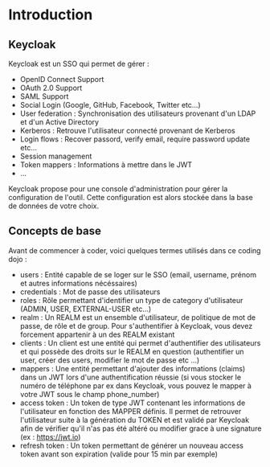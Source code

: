 # Introduction

## Keycloak

Keycloak est un SSO qui permet de gérer :
* OpenID Connect Support
* OAuth 2.0 Support
* SAML Support
* Social Login (Google, GitHub, Facebook, Twitter etc...)
* User federation : Synchronisation des utilisateurs provenant d'un LDAP et d'un Active Directory
* Kerberos : Retrouve l'utilisateur connecté provenant de Kerberos
* Login flows : Recover passord, verify email, require password update etc...
* Session management
* Token mappers : Informations à mettre dans le JWT
* ...

Keycloak propose pour une console d'administration pour gérer la configuration de l'outil.
Cette configuration est alors stockée dans la base de données de votre choix.


## Concepts de base

Avant de commencer à coder, voici quelques termes utilisés dans ce coding dojo :
* users : Entité capable de se loger sur le SSO (email, username, prénom et autres informations nécéssaires)
* credentials : Mot de passe des utilisateurs
* roles : Rôle permettant d'identifier un type de category d'utilisateur (ADMIN, USER, EXTERNAL-USER etc...)
* realm : Un REALM est un ensemble d'utilisateur, de politique de mot de passe, de rôle et de group. Pour s'authentifier à Keycloak, vous devez forcement appartenir à un des REALM existant
* clients : Un client est une entité qui permet d'authentifier des utilisateurs et qui possède des droits sur le REALM en question (authentifier un user, créer des users, modifier le mot de passe etc ...)
* mappers : Une entité permettant d'ajouter des informations (claims) dans un JWT lors d'une authentification réussie (si vous stocker le numéro de téléphone par ex dans Keycloak, vous pouvez le mapper à votre JWT sous le champ phone_number)
* access token : Un token de type JWT contenant les informations de l'utilisateur en fonction des MAPPER définis. Il permet de retrouver l'utilisateur suite à la génération du TOKEN et est validé par Keycloak afin de vérifier qu'il n'as pas été altéré ou modifier grace à une signature (ex : https://jwt.io)
* refresh token : Un token permettant de générer un nouveau access token avant son expiration (valide pour 15 min par exemple)

